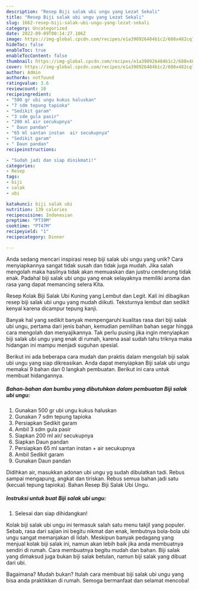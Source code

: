 ```yaml
---
description: "Resep Biji salak ubi ungu yang Lezat Sekali"
title: "Resep Biji salak ubi ungu yang Lezat Sekali"
slug: 1662-resep-biji-salak-ubi-ungu-yang-lezat-sekali
category: Uncategorized
date: 2022-09-09T00:14:27.106Z
image: https://img-global.cpcdn.com/recipes/e1a398926484b1c2/680x482cq70/biji-salak-ubi-ungu-foto-resep-utama.jpg
hideToc: false
enableToc: true
enableTocContent: false
thumbnail: https://img-global.cpcdn.com/recipes/e1a398926484b1c2/680x482cq70/biji-salak-ubi-ungu-foto-resep-utama.jpg
cover: https://img-global.cpcdn.com/recipes/e1a398926484b1c2/680x482cq70/biji-salak-ubi-ungu-foto-resep-utama.jpg
author: Admin
authorAv: notfound
ratingvalue: 3.6
reviewcount: 10
recipeingredient:
- "500 gr ubi ungu kukus haluskan"
- "7 sdm tepung tapioka"
- "Sedikit garam"
- "3 sdm gula pasir"
- "200 ml air secukupnya"
- " Daun pandan"
- "65 ml santan instan  air secukupnya"
- "Sedikit garam"
- " Daun pandan"
recipeinstructions:

- "Sudah jadi dan siap dinikmati!"
categories:
- Resep
tags:
- biji
- salak
- ubi

katakunci: biji salak ubi 
nutrition: 139 calories
recipecuisine: Indonesian
preptime: "PT39M"
cooktime: "PT47M"
recipeyield: "1"
recipecategory: Dinner

---
```





Anda sedang mencari inspirasi resep biji salak ubi ungu yang unik? Cara menyiapkannya sangat tidak susah dan tidak juga mudah. Jika salah mengolah maka hasilnya tidak akan memuaskan dan justru cenderung tidak enak. Padahal biji salak ubi ungu yang enak selayaknya memiliki aroma dan rasa yang dapat memancing selera Kita.





Resep Kolak Biji Salak Ubi Kuning yang Lembut dan Legit. Kali ini dibagikan resep biji salak ubi ungu yang mudah diikuti. Teksturnya lembut dan sedikit kenyal karena dicampur tepung kanji.

Banyak hal yang sedikit banyak mempengaruhi kualitas rasa dari biji salak ubi ungu, pertama dari jenis bahan, kemudian pemilihan bahan segar hingga cara mengolah dan menyajikannya. Tak perlu pusing jika ingin menyiapkan biji salak ubi ungu yang enak di rumah, karena asal sudah tahu triknya maka hidangan ini mampu menjadi suguhan spesial.






Berikut ini ada beberapa cara mudah dan praktis dalam mengolah biji salak ubi ungu yang siap dikreasikan. Anda dapat menyiapkan Biji salak ubi ungu memakai 9 bahan dan 0 langkah pembuatan. Berikut ini cara untuk membuat hidangannya.

<!--inarticleads1-->

##### Bahan-bahan dan bumbu yang dibutuhkan dalam pembuatan Biji salak ubi ungu:

1. Gunakan 500 gr ubi ungu kukus haluskan
1. Gunakan 7 sdm tepung tapioka
1. Persiapkan Sedikit garam
1. Ambil 3 sdm gula pasir
1. Siapkan 200 ml air/ secukupnya
1. Siapkan  Daun pandan
1. Persiapkan 65 ml santan instan + air secukupnya
1. Ambil Sedikit garam
1. Gunakan  Daun pandan


Didihkan air, masukkan adonan ubi ungu yg sudah dibulatkan tadi. Rebus sampai mengapung, angkat dan tiriskan. Rebus semua bahan jadi satu (kecuali tepung tapioka). Bahan Resep Biji Salak Ubi Ungu. 

<!--inarticleads2-->

##### Instruksi untuk buat Biji salak ubi ungu:


1. Selesai dan siap dihidangkan!

Kolak biji salak ubi ungu ini termasuk salah satu menu takjil yang populer. Sebab, rasa dari sajian ini begitu nikmat dan enak, lembutnya bola-bola ubi ungu sangat memanjakan di lidah. Meskipun banyak pedagang yang menjual kolak biji salak ini, namun akan lebih baik jika anda membuatnya sendiri di rumah. Cara membuatnya begitu mudah dan bahan. Biji salak yang dimaksud juga bukan biji salak betulan, namun biji salak yang dibuat dari ubi. 

Bagaimana? Mudah bukan? Itulah cara membuat biji salak ubi ungu yang bisa anda praktikkan di rumah. Semoga bermanfaat dan selamat mencoba!

